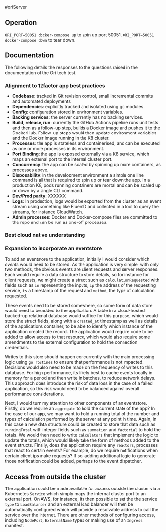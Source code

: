 #oriServer


## Operation

`ORI_PORT=50051 docker-compose up` to spin up port 50051.
`ORI_PORT=50051 docker-compose down` to tear down.

## Documentation
The following details the responses to the questions raised in the documentation of the Ori tech test.

### Alignment to 12factor app best practices

* **Codebase**: tracked in Git revision control, small incremental commits and automated deployments
* **Dependencies**: explicitly tracked and isolated using go modules.
* **Config**: configuration stored in environment variables.
* **Backing services**: the server currently has no backing services.
* **Build, release, run**: currently the GitHub Actions pipeline runs unit tests and then as a follow-up step, builds a
Docker image and pushes it to the DockerHub. Follow-up steps would then update environment variables and the Docker
image running in the K8 cluster.
* **Processes**: the app is stateless and containerised, and can be executed as one or more processes in its environment.
* **Port Binding**: the app is exposed externally via a K8 service, which maps an external port to the internal cluster port.
* **Concurrency**: the app can be scaled by spinning up more containers, as processes above.
* **Disposability**: in the development environment a simple one line command is all that is required to spin up or tear down
the app. In a production K8, pods running containers are mortal and can be scaled up or down by a single CLI command.
* **Dev/Prod parity**: XXXXXX
* **Logs**: In production, logs would be exported from the cluster as an event stream using something like FluentD and
collected in a tool to query the streams, for instance CloudWatch.
* **Admin processes**: Docker and Docker-compose files are committed to the repo and can be run as one-off processes.

### Best cloud native understanding

### Expansion to incorporate an eventstore

To add an eventstore to the application, initially I would consider which _events_ would need to be stored. As the
application is very simple, with only two methods, the obvious events are client requests and server responses. Each
would require a data structure to store details, so for instance for client requests, we might create a struct such as
`calculationRequested` with fields such as `in` representing the inputs, `ip` the address of the requesting 
service, `ts` a timestamp of the request and `method`, the type of calculation requested.

These events need to be stored somewhere, so some form of data store would need to be added to the application. A table
in a cloud-hosted backed-up relational database would suffice for this purpose, which would store the struct fields, 
along with a `created_at` timestamp as well as details of the applications container, to be able to identify which 
instance of the application created the record. The application would require code to be added to allow access to that 
resource, which would also require some amendments to the external configuration to hold the connection credentials.

Writes to this store should happen concurrently with the main processing logic using `go routines` to ensure that 
performance is not impacted. Decisions would also need to be made on the frequency of writes to this database. For high 
performance, its likely best to cache events locally in memory for a period and then write in batches, to reduce network
delays. This approach does introduce the risk of data loss in the case of a failed application, so this risk would
need to be balanced against overall performance considerations.

Next, I would turn my attention to other components of an eventstore. Firstly, do we require an `aggregate` to hold the
current state of the app? In the case of our app, we may want to hold a running total of the number and types of
calculation performed by the server at any point in time. Again, in this case a new data structure could be created to
store that data such as `runningTotal` with integer fields such as `summation` and `factorial` to hold the totals. We
would then need to write `calculators` that implement the logic to update the totals, which would likely take the form of
methods added to the event structs. Finally, does the application require any `reactors`, processes that react to certain
events? For example, do we require notifications when certain client ips make requests? If so, adding additional logic
to generate those notification could be added, perhaps to the event dispatcher.

## Access from outside the cluster
The application could be made available for access outside the cluster via a Kubernetes `Service` which simply maps the 
internal cluster port to an external port. On AWS, for instance, its then possible to set the the service `type` to 
`LoadBalancer` and an external load balancer will then be automatically configured which will provide a resolvable 
address to call the service over the internet. There are other methods of configuring access, including `NodePort`, 
`ExternalName` types or making use of an `Ingress` manifest.


